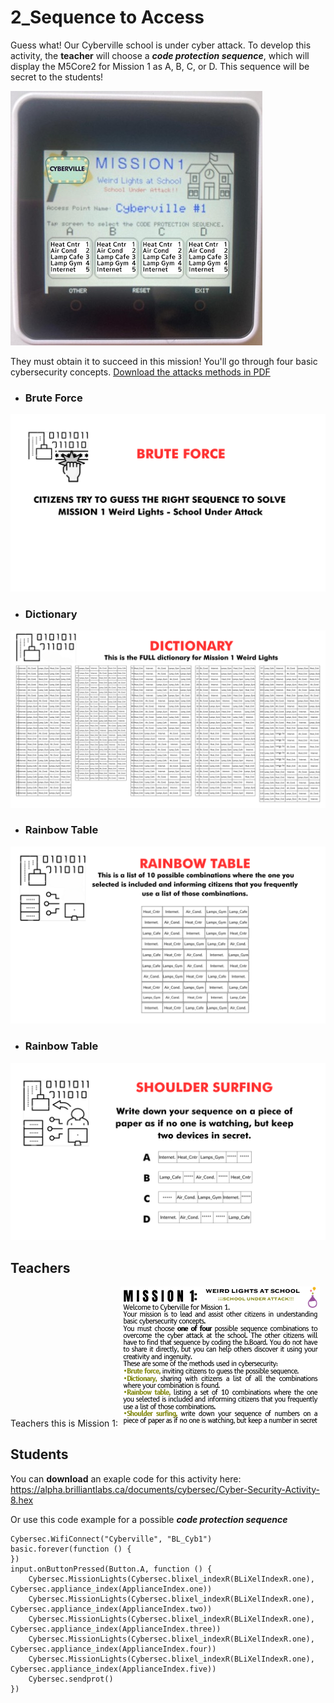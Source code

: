 # 2_Sequence to Access

Guess what! Our Cyberville school is under cyber attack.
To develop this activity, the __teacher__ will choose a __*code protection sequence*__, which will display the M5Core2 for Mission 1 as A, B, C, or D. This sequence will be secret to the students! 

![M1](https://github.com/Brilliant-Labs/code.bl/blob/code_alpha/packaged/docs/static/mb/projects/bboard-tutorials-cyberville/Passwords/2_Seq_to_Access/M1.jpg?raw=true "Mission 1, Weird Lights - School Under Attack!")

They must obtain it to succeed in this mission! You'll go through four basic cybersecurity concepts. [Download the attacks methods in PDF](https://drive.google.com/file/d/1M231EeiGcf75h3MSr_YlbbA7O-EI5kKj/view?usp=drive_link)

- ### Brute Force
![Brute_Force](https://github.com/Brilliant-Labs/code.bl/blob/code_alpha/packaged/docs/static/mb/projects/bboard-tutorials-cyberville/Passwords/2_Seq_to_Access/Brute_Force.png?raw=true "Brute Force")

- ### Dictionary
![Dictionary](https://github.com/Brilliant-Labs/code.bl/blob/code_alpha/packaged/docs/static/mb/projects/bboard-tutorials-cyberville/Passwords/2_Seq_to_Access/Dictionary.png?raw=true "Dictionary")

- ### Rainbow Table
![Rainbow_Table](https://github.com/Brilliant-Labs/code.bl/blob/code_alpha/packaged/docs/static/mb/projects/bboard-tutorials-cyberville/Passwords/2_Seq_to_Access/Rainbow_Table.png?raw=true "Rainbow Table")

- ### Rainbow Table
![Shoulder_Surfing](https://github.com/Brilliant-Labs/code.bl/blob/code_alpha/packaged/docs/static/mb/projects/bboard-tutorials-cyberville/Passwords/2_Seq_to_Access/Shoulder_Surfing.png?raw=true "Shoulder Surfing")

## Teachers
Teachers this is Mission 1:
![Mission1](https://github.com/Brilliant-Labs/code.bl/blob/code_alpha/packaged/docs/static/mb/projects/bboard-tutorials-cyberville/Passwords/2_Seq_to_Access/Mission1.png?raw=true "Mission 1")

## Students
You can __download__ an exaple code for this activity here:
https://alpha.brilliantlabs.ca/documents/cybersec/Cyber-Security-Activity-8.hex

Or use this code example for a possible __*code protection sequence*__

```blocks
Cybersec.WifiConnect("Cyberville", "BL_Cyb1")
basic.forever(function () {
})
input.onButtonPressed(Button.A, function () {
    Cybersec.MissionLights(Cybersec.blixel_indexR(BLiXelIndexR.one), Cybersec.appliance_index(ApplianceIndex.one))
    Cybersec.MissionLights(Cybersec.blixel_indexR(BLiXelIndexR.one), Cybersec.appliance_index(ApplianceIndex.two))
    Cybersec.MissionLights(Cybersec.blixel_indexR(BLiXelIndexR.one), Cybersec.appliance_index(ApplianceIndex.three))
    Cybersec.MissionLights(Cybersec.blixel_indexR(BLiXelIndexR.one), Cybersec.appliance_index(ApplianceIndex.four))
    Cybersec.MissionLights(Cybersec.blixel_indexR(BLiXelIndexR.one), Cybersec.appliance_index(ApplianceIndex.five))
    Cybersec.sendprot()
})
```